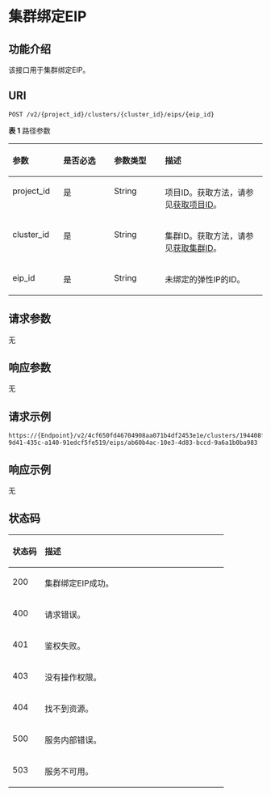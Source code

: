 # 集群绑定EIP<a name="ZH-CN_TOPIC_0000001387342380"></a>

## 功能介绍<a name="section1819431616277"></a>

该接口用于集群绑定EIP。

## URI<a name="section1320117167274"></a>

```
POST /v2/{project_id}/clusters/{cluster_id}/eips/{eip_id}
```

**表 1**  路径参数

<a name="table1214171617271"></a>
<table><thead align="left"><tr id="row1920931614271"><th class="cellrowborder" valign="top" width="20%" id="mcps1.2.5.1.1"><p id="p72161716162716"><a name="p72161716162716"></a><a name="p72161716162716"></a>参数</p>
</th>
<th class="cellrowborder" valign="top" width="20%" id="mcps1.2.5.1.2"><p id="p82191165270"><a name="p82191165270"></a><a name="p82191165270"></a>是否必选</p>
</th>
<th class="cellrowborder" valign="top" width="20%" id="mcps1.2.5.1.3"><p id="p1422251620277"><a name="p1422251620277"></a><a name="p1422251620277"></a>参数类型</p>
</th>
<th class="cellrowborder" valign="top" width="40%" id="mcps1.2.5.1.4"><p id="p7226141662715"><a name="p7226141662715"></a><a name="p7226141662715"></a>描述</p>
</th>
</tr>
</thead>
<tbody><tr id="row221051612274"><td class="cellrowborder" valign="top" width="20%" headers="mcps1.2.5.1.1 "><p id="p15230151622713"><a name="p15230151622713"></a><a name="p15230151622713"></a>project_id</p>
</td>
<td class="cellrowborder" valign="top" width="20%" headers="mcps1.2.5.1.2 "><p id="p323491613277"><a name="p323491613277"></a><a name="p323491613277"></a>是</p>
</td>
<td class="cellrowborder" valign="top" width="20%" headers="mcps1.2.5.1.3 "><p id="p2238716122710"><a name="p2238716122710"></a><a name="p2238716122710"></a>String</p>
</td>
<td class="cellrowborder" valign="top" width="40%" headers="mcps1.2.5.1.4 "><p id="p1824251610276"><a name="p1824251610276"></a><a name="p1824251610276"></a>项目ID。获取方法，请参见<a href="获取项目ID.md">获取项目ID</a>。</p>
</td>
</tr>
<tr id="row121091662715"><td class="cellrowborder" valign="top" width="20%" headers="mcps1.2.5.1.1 "><p id="p1024681613278"><a name="p1024681613278"></a><a name="p1024681613278"></a>cluster_id</p>
</td>
<td class="cellrowborder" valign="top" width="20%" headers="mcps1.2.5.1.2 "><p id="p1124913163277"><a name="p1124913163277"></a><a name="p1124913163277"></a>是</p>
</td>
<td class="cellrowborder" valign="top" width="20%" headers="mcps1.2.5.1.3 "><p id="p1125314160270"><a name="p1125314160270"></a><a name="p1125314160270"></a>String</p>
</td>
<td class="cellrowborder" valign="top" width="40%" headers="mcps1.2.5.1.4 "><p id="p15257116172710"><a name="p15257116172710"></a><a name="p15257116172710"></a>集群ID。获取方法，请参见<a href="获取集群ID.md">获取集群ID</a>。</p>
</td>
</tr>
<tr id="row19210121672716"><td class="cellrowborder" valign="top" width="20%" headers="mcps1.2.5.1.1 "><p id="p92601916162711"><a name="p92601916162711"></a><a name="p92601916162711"></a>eip_id</p>
</td>
<td class="cellrowborder" valign="top" width="20%" headers="mcps1.2.5.1.2 "><p id="p11263161619276"><a name="p11263161619276"></a><a name="p11263161619276"></a>是</p>
</td>
<td class="cellrowborder" valign="top" width="20%" headers="mcps1.2.5.1.3 "><p id="p526811682711"><a name="p526811682711"></a><a name="p526811682711"></a>String</p>
</td>
<td class="cellrowborder" valign="top" width="40%" headers="mcps1.2.5.1.4 "><p id="p132716167274"><a name="p132716167274"></a><a name="p132716167274"></a>未绑定的弹性IP的ID。</p>
</td>
</tr>
</tbody>
</table>

## 请求参数<a name="section1127581619276"></a>

无

## 响应参数<a name="section142826169270"></a>

无

## 请求示例<a name="section929021617279"></a>

```
https://{Endpoint}/v2/4cf650fd46704908aa071b4df2453e1e/clusters/194408fa-9d41-435c-a140-91edcf5fe519/eips/ab60b4ac-10e3-4d83-bccd-9a6a1b0ba983
```

## 响应示例<a name="section129961613272"></a>

无

## 状态码<a name="section203061161279"></a>

<a name="zh-cn_topic_0000001387338932_status_code"></a>
<table><thead align="left"><tr id="row1031116162275"><th class="cellrowborder" valign="top" width="15%" id="mcps1.1.3.1.1"><p id="p1631416164276"><a name="p1631416164276"></a><a name="p1631416164276"></a>状态码</p>
</th>
<th class="cellrowborder" valign="top" width="85%" id="mcps1.1.3.1.2"><p id="p103180165277"><a name="p103180165277"></a><a name="p103180165277"></a>描述</p>
</th>
</tr>
</thead>
<tbody><tr id="row13311121610272"><td class="cellrowborder" valign="top" width="15%" headers="mcps1.1.3.1.1 "><p id="p1932211613271"><a name="p1932211613271"></a><a name="p1932211613271"></a>200</p>
</td>
<td class="cellrowborder" valign="top" width="85%" headers="mcps1.1.3.1.2 "><p id="p193251416132716"><a name="p193251416132716"></a><a name="p193251416132716"></a>集群绑定EIP成功。</p>
</td>
</tr>
<tr id="row2067311418233"><td class="cellrowborder" valign="top" width="15%" headers="mcps1.1.3.1.1 "><p id="p3674164182319"><a name="p3674164182319"></a><a name="p3674164182319"></a>400</p>
</td>
<td class="cellrowborder" valign="top" width="85%" headers="mcps1.1.3.1.2 "><p id="p19674164182314"><a name="p19674164182314"></a><a name="p19674164182314"></a>请求错误。</p>
</td>
</tr>
<tr id="row16865183312231"><td class="cellrowborder" valign="top" width="15%" headers="mcps1.1.3.1.1 "><p id="p886523315237"><a name="p886523315237"></a><a name="p886523315237"></a>401</p>
</td>
<td class="cellrowborder" valign="top" width="85%" headers="mcps1.1.3.1.2 "><p id="p88651333182313"><a name="p88651333182313"></a><a name="p88651333182313"></a>鉴权失败。</p>
</td>
</tr>
<tr id="row739115393236"><td class="cellrowborder" valign="top" width="15%" headers="mcps1.1.3.1.1 "><p id="p173919393239"><a name="p173919393239"></a><a name="p173919393239"></a>403</p>
</td>
<td class="cellrowborder" valign="top" width="85%" headers="mcps1.1.3.1.2 "><p id="p1539123982318"><a name="p1539123982318"></a><a name="p1539123982318"></a>没有操作权限。</p>
</td>
</tr>
<tr id="row20477134492312"><td class="cellrowborder" valign="top" width="15%" headers="mcps1.1.3.1.1 "><p id="p1347724462317"><a name="p1347724462317"></a><a name="p1347724462317"></a>404</p>
</td>
<td class="cellrowborder" valign="top" width="85%" headers="mcps1.1.3.1.2 "><p id="p104771744182316"><a name="p104771744182316"></a><a name="p104771744182316"></a>找不到资源。</p>
</td>
</tr>
<tr id="row535717361233"><td class="cellrowborder" valign="top" width="15%" headers="mcps1.1.3.1.1 "><p id="p53574361238"><a name="p53574361238"></a><a name="p53574361238"></a>500</p>
</td>
<td class="cellrowborder" valign="top" width="85%" headers="mcps1.1.3.1.2 "><p id="p1535715367239"><a name="p1535715367239"></a><a name="p1535715367239"></a>服务内部错误。</p>
</td>
</tr>
<tr id="row17751926102317"><td class="cellrowborder" valign="top" width="15%" headers="mcps1.1.3.1.1 "><p id="p475326192310"><a name="p475326192310"></a><a name="p475326192310"></a>503</p>
</td>
<td class="cellrowborder" valign="top" width="85%" headers="mcps1.1.3.1.2 "><p id="p1375122613230"><a name="p1375122613230"></a><a name="p1375122613230"></a>服务不可用。</p>
</td>
</tr>
</tbody>
</table>


